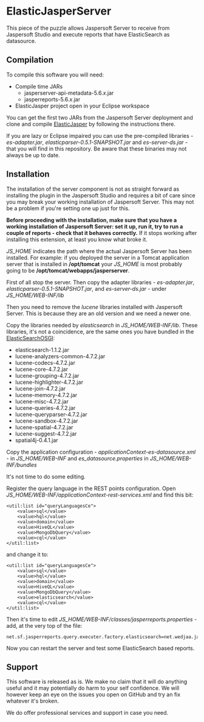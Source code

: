 ElasticJasperServer
===================

This piece of the puzzle allows Jaspersoft Server to receive from Jaspersoft Studio and
execute reports that have ElasticSearch as datasource. 

Compilation
-----------

To compile this software you will need:

  - Compile time JARs
    * jasperserver-api-metadata-5.6.*x*.jar
    * jasperreports-5.6.*x*.jar
  - ElasticJasper project open in your Eclipse workspace
  
You can get the first two JARs from the Jaspersoft Server deployment and clone and compile
[ElasticJasper](https://github.com/WedjaaOpen/ElasticJasper "ElasticJasper Repository")
by following the instructions there.

If you are lazy or Eclipse impaired you can use the pre-compiled libraries - 
*es-adapter.jar*, *elasticparser-0.5.1-SNAPSHOT.jar* and *es-server-ds.jar* - that you will find in this repository. 
Be aware that these binaries may not always be up to date.

Installation
------------

The installation of the server component is not as straight forward as installing the
plugin in the Jaspersoft Studio and requires a bit of care since you may break your
working installation of Jaspersoft Server. This may not be a problem if you're setting
one up just for this.

**Before proceeding with the installation, make sure that you have a working installation
of Jaspersoft Server: set it up, run it, try to run a couple of reports - check that it
behaves correctly.** If it stops working after installing this extension, at least you
know what broke it.

*JS_HOME* indicates the path where the actual Jaspersoft Server has been installed. For 
example: if you deployed the server in a Tomcat application server that is installed in
**/opt/tomcat** your *JS_HOME* is most probably going to be
**/opt/tomcat/webapps/jasperserver**.

First of all stop the server. Then copy the adapter libraries - *es-adapter.jar*, *elasticparser-0.5.1-SNAPSHOT.jar*,
 and *es-server-ds.jar* - under *JS_HOME/WEB-INF/lib*

Then you need to remove the *lucene* libraries installed with Jaspersoft Server. This is
because they are an old version and we need a newer one.

Copy the libraries needed by *elasticsearch* in *JS_HOME/WEB-INF/lib*. These libraries,
it's not a coincidence, are the same ones you have bundled in the 
[ElasticSearchOSGI](https://github.com/WedjaaOpen/ElasticSearchOSGI "ES OSGI Bundle"):

 - elasticsearch-1.1.2.jar
 - lucene-analyzers-common-4.7.2.jar
 - lucene-codecs-4.7.2.jar
 - lucene-core-4.7.2.jar
 - lucene-grouping-4.7.2.jar
 - lucene-highlighter-4.7.2.jar
 - lucene-join-4.7.2.jar
 - lucene-memory-4.7.2.jar
 - lucene-misc-4.7.2.jar
 - lucene-queries-4.7.2.jar
 - lucene-queryparser-4.7.2.jar
 - lucene-sandbox-4.7.2.jar
 - lucene-spatial-4.7.2.jar
 - lucene-suggest-4.7.2.jar
 - spatial4j-0.4.1.jar
 
Copy the application configuration - *applicationContext-es-datasource.xml* - in
*JS_HOME/WEB-INF* and *es_datasource.properties* in  *JS_HOME/WEB-INF/bundles*
 
It's not time to do some editing.
 
Register the query language in the REST points configuration. 
Open *JS_HOME/WEB-INF/applicationContext-rest-services.xml* and find this bit:
 
    <util:list id="queryLanguagesCe">
        <value>sql</value>
        <value>hql</value>
        <value>domain</value>
        <value>HiveQL</value>
        <value>MongoDbQuery</value>
        <value>cql</value>
    </util:list>

and change it to:

    <util:list id="queryLanguagesCe">
        <value>sql</value>
        <value>hql</value>
        <value>domain</value>
        <value>HiveQL</value>
        <value>MongoDbQuery</value>
        <value>elasticsearch</value>
        <value>cql</value>
    </util:list>

Then it's time to edit *JS_HOME/WEB-INF/classes/jasperreports.properties* - add, at the
very top of the file:
  
    net.sf.jasperreports.query.executer.factory.elasticsearch=net.wedjaa.jasper.elasticsearch.query.ESQueryExecuterFactory
    
Now you can restart the server and test some ElasticSearch based reports.
 
Support
-------
 
This software is released as is. We make no claim that it will do anything useful and 
it may potentially do harm to your self confidence. We will however keep an eye on the 
issues you open on GitHub and try an fix whatever it's broken.

We do offer professional services and support in case you need.

  
  
  
